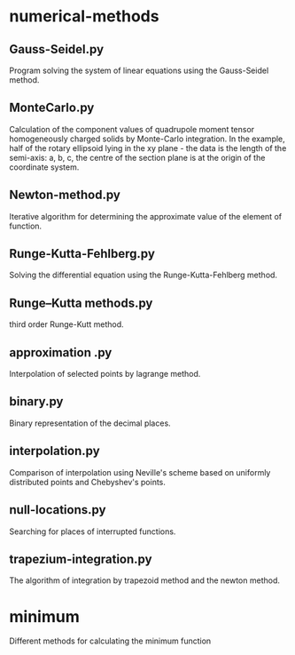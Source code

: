 # numerical-methods
## Gauss-Seidel.py
Program solving the system of linear equations using the Gauss-Seidel method.
## MonteCarlo.py
Calculation of the component values of quadrupole moment tensor
homogeneously charged solids by Monte-Carlo integration. In the example, half of the rotary ellipsoid lying in the xy plane - the data is the length of the semi-axis: a, b,
c, the centre of the section plane is at the origin of the coordinate system.
## Newton-method.py
Iterative algorithm for determining the approximate value of the element of function.
## Runge-Kutta-Fehlberg.py
Solving the differential equation using the Runge-Kutta-Fehlberg method.
## Runge–Kutta methods.py
third order Runge-Kutt method.
## approximation .py
Interpolation of selected points by lagrange method.
## binary.py
Binary representation of the decimal places.
## interpolation.py
Comparison of interpolation using Neville's scheme based on uniformly distributed points and Chebyshev's points.
## null-locations.py
Searching for places of interrupted functions.
## trapezium-integration.py
The algorithm of integration by trapezoid method and the newton method.
# minimum
Different methods for calculating the minimum function 
